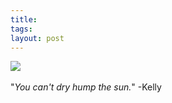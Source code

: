 ```yaml
---
title:  
tags: 
layout: post
---
```

<img src="http://fuzzymonk.com/photos/blog/image/595/MayanSun.jpg" class="center"/><br /><br />"<i>You can't dry hump the sun.</i>" -Kelly
